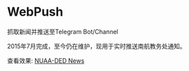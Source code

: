 # WebPush

抓取新闻并推送至Telegram Bot/Channel

2015年7月完成，至今仍在维护，现用于实时推送南航教务处通知。

查看效果: [NUAA-DED News](https://telegram.me/nuaadednews)